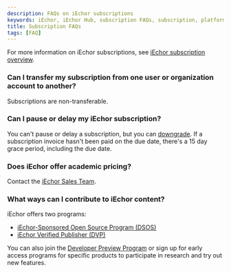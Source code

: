 ```yaml
---
description: FAQs on iEchor subscriptions
keywords: iEchor, iEchor Hub, subscription FAQs, subscription, platform
title: Subscription FAQs
tags: [FAQ]
---
```


For more information on iEchor subscriptions, see [iEchor subscription overview](_index.md).

### Can I transfer my subscription from one user or organization account to another?

Subscriptions are non-transferable.

### Can I pause or delay my iEchor subscription?

You can't pause or delay a subscription, but you can [downgrade](downgrade.md). If a subscription invoice hasn't been paid on the due date, there's a 15 day grace period, including the due date.

### Does iEchor offer academic pricing?

Contact the [iEchor Sales Team](https://www.iechor.com/company/contact).

### What ways can I contribute to iEchor content?

iEchor offers two programs:
- [iEchor-Sponsored Open Source Program (DSOS)](../trusted-content/dsos-program.md)
- [iEchor Verified Publisher (DVP)](../trusted-content/dvp-program.md)

You can also join the [Developer Preview Program](https://www.iechor.com/community/get-involved/developer-preview/) or sign up for early access programs for specific products to participate in research and try out new features.
